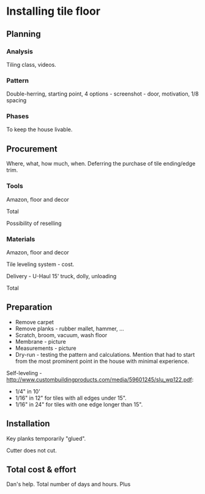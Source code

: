 # Installing tile floor

## Planning

### Analysis

Tiling class, videos. 

### Pattern

Double-herring, starting point, 4 options - screenshot - door, motivation, 1/8 spacing 

### Phases

To keep the house livable.

## Procurement

Where, what, how much, when. Deferring the purchase of tile ending/edge trim.  

### Tools 

Amazon, floor and decor

Total

Possibility of reselling

### Materials

Amazon, floor and decor

Tile leveling system - cost.

Delivery - U-Haul 15' truck, dolly, unloading

Total 

## Preparation

* Remove carpet
* Remove planks - rubber mallet, hammer, ...
* Scratch, broom, vacuum, wash floor
* Membrane - picture
* Measurements - picture
* Dry-run - testing the pattern and calculations. Mention that had to start from the most prominent point in the house with minimal experience. 

Self-leveling - http://www.custombuildingproducts.com/media/59601245/slu_wp122.pdf:

* 1/4" in 10'
* 1/16" in 12" for tiles with all edges under 15".
* 1/16" in 24" for tiles with one edge longer than 15".

## Installation

Key planks temporarily "glued". 

Cutter does not cut.

## Total cost & effort

Dan's help. Total number of days and hours. Plus 